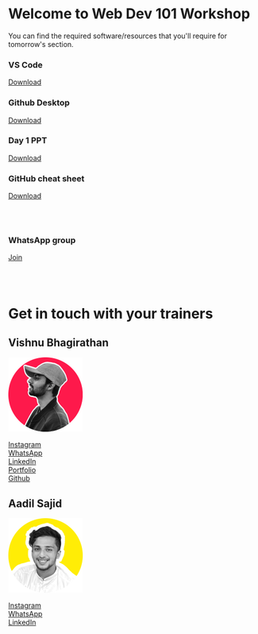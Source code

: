 # Welcome to Web Dev 101 Workshop

You can find the required software/resources that you'll require for tomorrow's section.

### VS Code

[Download](https://code.visualstudio.com/download)

### Github Desktop

[Download](https://desktop.github.com/)

### Day 1 PPT

[Download](https://github.com/Viz38/Web-Dev-101-Resources/raw/main/Day%201.pptx)

### GitHub cheat sheet

[Download](https://education.github.com/git-cheat-sheet-education.pdf)

<br/>


<br/>


### WhatsApp group

[Join](https://chat.whatsapp.com/KHzmlPAN5Kl1reaOPh9lTp)


<br/>


<br/>


# Get in touch with your trainers

## Vishnu Bhagirathan

![Vishnu](https://github.com/Viz38/Web-Dev-101-Resources/blob/gh-pages/viz.png)

[Instagram](https://instagram.com/wish_new8)<br/>
[WhatsApp](https://wa.me/+918848752606)<br/>
[LinkedIn](https://linkedin.com/wishnew8)<br/>
[Portfolio](https://wish-new.me)<br/>
[Github](https://github.com/Viz38)

## Aadil Sajid

![Aadil](https://github.com/Viz38/Web-Dev-101-Resources/blob/gh-pages/a331.png)

[Instagram](https://instagram.com/aad33l)<br/>
[WhatsApp](https://wa.me/+917012793338)<br/>
[LinkedIn](Linkedin.com/aad33l)
